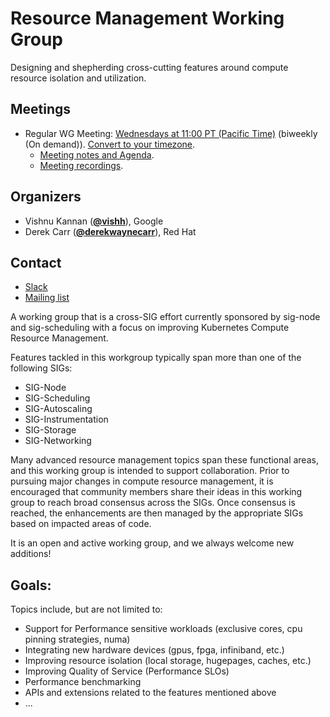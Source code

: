 <!---
This is an autogenerated file!

Please do not edit this file directly, but instead make changes to the
sigs.yaml file in the project root.

To understand how this file is generated, see https://git.k8s.io/community/generator/README.md
-->
# Resource Management Working Group

Designing and shepherding cross-cutting features around compute resource isolation and utilization.

## Meetings
* Regular WG Meeting: [Wednesdays at 11:00 PT (Pacific Time)](https://zoom.us/j/4799874685) (biweekly (On demand)). [Convert to your timezone](http://www.thetimezoneconverter.com/?t=11:00&tz=PT%20%28Pacific%20Time%29).
  * [Meeting notes and Agenda](https://docs.google.com/document/d/1j3vrG6BgE0hUDs2e-1ZUegKN4W4Adb1B6oJ6j-4kyPU).
  * [Meeting recordings](https://www.youtube.com/watch?v=FUUJeWIEej0&list=PL69nYSiGNLP2uTrVwZCFtdEvLQvsbG2w4).

## Organizers
* Vishnu Kannan (**[@vishh](https://github.com/vishh)**), Google
* Derek Carr (**[@derekwaynecarr](https://github.com/derekwaynecarr)**), Red Hat

## Contact
* [Slack](https://kubernetes.slack.com/messages/wg-resource-mgmt)
* [Mailing list](https://groups.google.com/forum/#!forum/kubernetes-wg-resource-management)

<!-- BEGIN CUSTOM CONTENT -->
A working group that is a cross-SIG effort currently sponsored by sig-node and sig-scheduling with
a focus on improving Kubernetes Compute Resource Management.

Features tackled in this workgroup typically span more than one of the following SIGs:
* SIG-Node
* SIG-Scheduling
* SIG-Autoscaling
* SIG-Instrumentation
* SIG-Storage
* SIG-Networking

Many advanced resource management topics span these functional areas, and this working
group is intended to support collaboration. Prior to pursuing major changes in compute resource
management, it is encouraged that community members share their ideas in this working group
to reach broad consensus across the SIGs. Once consensus is reached, the enhancements
are then managed by the appropriate SIGs based on impacted areas of code.

It is an open and active working group, and we always welcome new additions!

## Goals:

Topics include, but are not limited to:

* Support for Performance sensitive workloads (exclusive cores, cpu pinning strategies, numa)
* Integrating new hardware devices (gpus, fpga, infiniband, etc.)
* Improving resource isolation (local storage, hugepages, caches, etc.)
* Improving Quality of Service (Performance SLOs)
* Performance benchmarking
* APIs and extensions related to the features mentioned above 
* ...
<!-- END CUSTOM CONTENT -->

